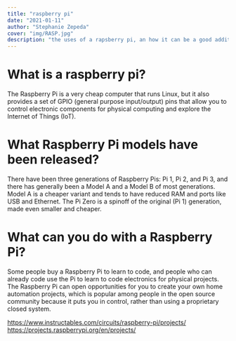 ```yaml
---
title: "raspberry pi"
date: "2021-01-11"
author: "Stephanie Zepeda"
cover: "img/RASP.jpg"
description: "the uses of a rapsberry pi, an how it can be a good addition to your skills."
---
```


# What is a raspberry pi?

The Raspberry Pi is a very cheap computer that runs Linux, but it also provides a set of GPIO (general purpose input/output) pins that allow you to control electronic components for physical computing and explore the Internet of Things (IoT).

# What Raspberry Pi models have been released?

There have been three generations of Raspberry Pis: Pi 1, Pi 2, and Pi 3, and there has generally been a Model A and a Model B of most generations. Model A is a cheaper variant and tends to have reduced RAM and ports like USB and Ethernet. The Pi Zero is a spinoff of the original (Pi 1) generation, made even smaller and cheaper.

# What can you do with a Raspberry Pi?

Some people buy a Raspberry Pi to learn to code, and people who can already code use the Pi to learn to code electronics for physical projects. The Raspberry Pi can open opportunities for you to create your own home automation projects, which is popular among people in the open source community because it puts you in control, rather than using a proprietary closed system.

https://www.instructables.com/circuits/raspberry-pi/projects/
https://projects.raspberrypi.org/en/projects/
